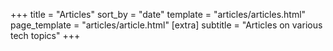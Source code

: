 +++
title = "Articles"
sort_by = "date"
template = "articles/articles.html"
page_template = "articles/article.html"
[extra]
subtitle = "Articles on various tech topics"
+++
